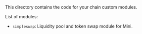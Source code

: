 This directory contains the code for your chain custom modules.

List of modules:
- `simpleswap`: Liquidity pool and token swap module for Mini.